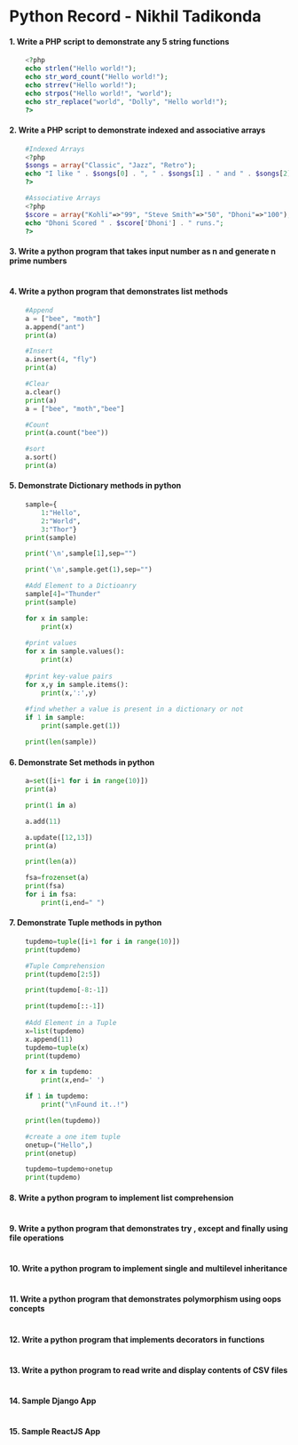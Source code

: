 # Python Record - Nikhil Tadikonda
#### 1. Write a PHP script to demonstrate any 5 string functions
```php
    <?php
    echo strlen("Hello world!");
    echo str_word_count("Hello world!");
    echo strrev("Hello world!");
    echo strpos("Hello world!", "world");
    echo str_replace("world", "Dolly", "Hello world!");
    ?>
```
#### 2. Write a PHP script to demonstrate indexed and associative arrays
```php
    #Indexed Arrays
    <?php
    $songs = array("Classic", "Jazz", "Retro");
    echo "I like " . $songs[0] . ", " . $songs[1] . " and " . $songs[2] . ".";
    ?>

    #Associative Arrays
    <?php
    $score = array("Kohli"=>"99", "Steve Smith"=>"50", "Dhoni"=>"100");
    echo "Dhoni Scored " . $score['Dhoni'] . " runs.";
    ?>
```
#### 3. Write a python program that takes input number as n and generate n prime numbers
```py

```
#### 4. Write a python program that demonstrates list methods
```py
    #Append
    a = ["bee", "moth"]
    a.append("ant")
    print(a)

    #Insert
    a.insert(4, "fly")
    print(a)

    #Clear
    a.clear()
    print(a)
    a = ["bee", "moth","bee"]

    #Count
    print(a.count("bee"))

    #sort
    a.sort()
    print(a)
```
#### 5. Demonstrate Dictionary methods in python
```py
    sample={
        1:"Hello",
        2:"World",
        3:"Thor"}
    print(sample)

    print('\n',sample[1],sep="")

    print('\n',sample.get(1),sep="")

    #Add Element to a Dictioanry 
    sample[4]="Thunder"
    print(sample)

    for x in sample:
        print(x)
    
    #print values
    for x in sample.values():
        print(x)
    
    #print key-value pairs
    for x,y in sample.items():
        print(x,':',y)
    
    #find whether a value is present in a dictionary or not
    if 1 in sample:
        print(sample.get(1))

    print(len(sample))
```
#### 6. Demonstrate Set methods in python
```py
    a=set([i+1 for i in range(10)])
    print(a)

    print(1 in a)

    a.add(11)

    a.update([12,13])
    print(a)

    print(len(a))

    fsa=frozenset(a)
    print(fsa)
    for i in fsa:
        print(i,end=" ")
```
#### 7. Demonstrate Tuple methods in python
```py
    tupdemo=tuple([i+1 for i in range(10)])
    print(tupdemo)

    #Tuple Comprehension
    print(tupdemo[2:5])

    print(tupdemo[-8:-1])

    print(tupdemo[::-1])
    
    #Add Element in a Tuple
    x=list(tupdemo)
    x.append(11)
    tupdemo=tuple(x)
    print(tupdemo)

    for x in tupdemo:
        print(x,end=' ')

    if 1 in tupdemo:
        print("\nFound it..!")

    print(len(tupdemo))

    #create a one item tuple
    onetup=("Hello",)
    print(onetup)

    tupdemo=tupdemo+onetup
    print(tupdemo)
```
#### 8. Write a python program to implement list comprehension
```py
```
#### 9. Write a python program that demonstrates try , except and finally using file operations
```py
```
#### 10. Write a python program to implement single and multilevel inheritance
```py
```
#### 11. Write a python program that demonstrates polymorphism using oops concepts
```py
```
#### 12. Write a python program that implements decorators in functions
```py
```
#### 13. Write a python program to read write and display contents of CSV files
```py
```
#### 14. Sample Django App
```py
```
#### 15. Sample ReactJS App
```py
```
